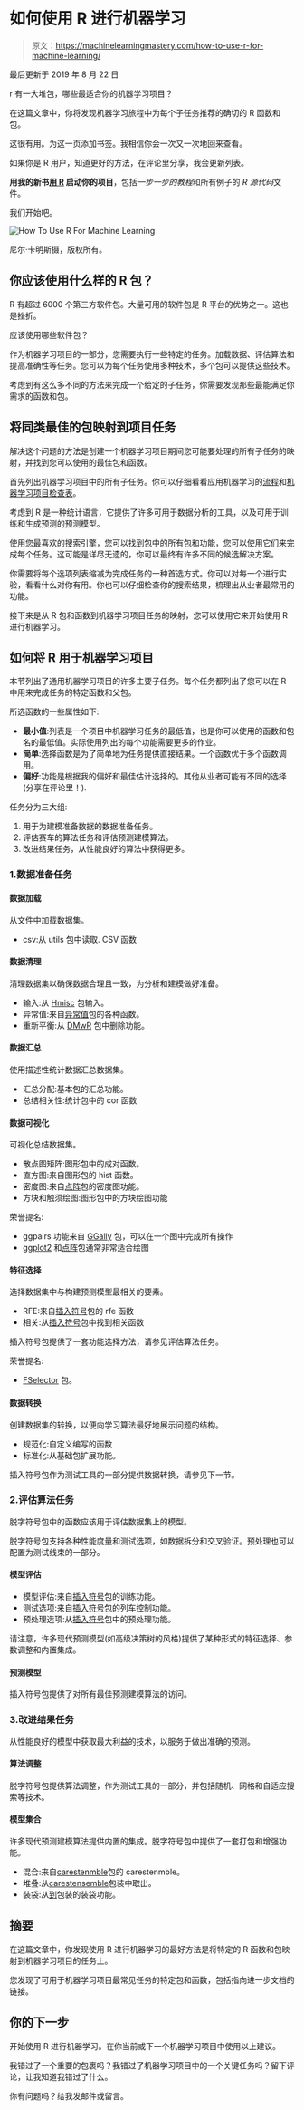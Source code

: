 # 如何使用 R 进行机器学习

> 原文：<https://machinelearningmastery.com/how-to-use-r-for-machine-learning/>

最后更新于 2019 年 8 月 22 日

r 有一大堆包，哪些最适合你的机器学习项目？

在这篇文章中，你将发现机器学习旅程中为每个子任务推荐的确切的 R 函数和包。

这很有用。为这一页添加书签。我相信你会一次又一次地回来查看。

如果你是 R 用户，知道更好的方法，在评论里分享，我会更新列表。

**用我的新书[用 R](https://machinelearningmastery.com/machine-learning-with-r/) 启动你的项目**，包括*一步一步的教程*和所有例子的 *R 源代码*文件。

我们开始吧。

![How To Use R For Machine Learning](img/a1b370e34760a15f2ecf90ad60c1b712.png)

尼尔·卡明斯摄，版权所有。

## 你应该使用什么样的 R 包？

R 有超过 6000 个第三方软件包。大量可用的软件包是 R 平台的优势之一。这也是挫折。

应该使用哪些软件包？

作为机器学习项目的一部分，您需要执行一些特定的任务。加载数据、评估算法和提高准确性等任务。您可以为每个任务使用多种技术，多个包可以提供这些技术。

考虑到有这么多不同的方法来完成一个给定的子任务，你需要发现那些最能满足你需求的函数和包。

## 将同类最佳的包映射到项目任务

解决这个问题的方法是创建一个机器学习项目期间您可能要处理的所有子任务的映射，并找到您可以使用的最佳包和函数。

首先列出机器学习项目中的所有子任务。你可以仔细看看应用机器学习的[流程](https://machinelearningmastery.com/process-for-working-through-machine-learning-problems/)和[机器学习项目检查表](https://machinelearningmastery.com/machine-learning-checklist/)。

考虑到 R 是一种统计语言，它提供了许多可用于数据分析的工具，以及可用于训练和生成预测的预测模型。

使用您最喜欢的搜索引擎，您可以找到包中的所有包和功能，您可以使用它们来完成每个任务。这可能是详尽无遗的，你可以最终有许多不同的候选解决方案。

你需要将每个选项列表缩减为完成任务的一种首选方式。你可以对每一个进行实验，看看什么对你有用。你也可以仔细检查你的搜索结果，梳理出从业者最常用的功能。

接下来是从 R 包和函数到机器学习项目任务的映射，您可以使用它来开始使用 R 进行机器学习。

## 如何将 R 用于机器学习项目

本节列出了通用机器学习项目的许多主要子任务。每个任务都列出了您可以在 R 中用来完成任务的特定函数和父包。

所选函数的一些属性如下:

*   **最小值**:列表是一个项目中机器学习任务的最低值，也是你可以使用的函数和包名的最低值。实际使用列出的每个功能需要更多的作业。
*   **简单**:选择函数是为了简单地为任务提供直接结果。一个函数优于多个函数调用。
*   **偏好**:功能是根据我的偏好和最佳估计选择的。其他从业者可能有不同的选择(分享在评论里！).

任务分为三大组:

1.  用于为建模准备数据的数据准备任务。
2.  评估赛车的算法任务和评估预测建模算法。
3.  改进结果任务，从性能良好的算法中获得更多。

### 1.数据准备任务

#### 数据加载

从文件中加载数据集。

*   csv:从 utils 包中读取. CSV 函数

#### 数据清理

清理数据集以确保数据合理且一致，为分析和建模做好准备。

*   输入:从 [Hmisc](https://cran.r-project.org/web/packages/Hmisc/index.html) 包输入。
*   异常值:来自[异常值](https://cran.r-project.org/web/packages/outliers/index.html)包的各种函数。
*   重新平衡:从 [DMwR](https://cran.r-project.org/web/packages/DMwR/index.html) 包中删除功能。

#### 数据汇总

使用描述性统计数据汇总数据集。

*   汇总分配:基本包的汇总功能。
*   总结相关性:统计包中的 cor 函数

#### 数据可视化

可视化总结数据集。

*   散点图矩阵:图形包中的成对函数。
*   直方图:来自图形包的 hist 函数。
*   密度图:来自[点阵](https://cran.r-project.org/web/packages/lattice/index.html)包的密度图功能。
*   方块和触须绘图:图形包中的方块绘图功能

荣誉提名:

*   ggpairs 功能来自 [GGally](https://cran.r-project.org/web/packages/GGally/index.html) 包，可以在一个图中完成所有操作
*   [ggplot2](https://cran.r-project.org/web/packages/ggplot2/index.html) 和[点阵](https://cran.r-project.org/web/packages/lattice/index.html)包通常非常适合绘图

#### 特征选择

选择数据集中与构建预测模型最相关的要素。

*   RFE:来自[插入符号](https://cran.r-project.org/web/packages/caret/index.html)包的 rfe 函数
*   相关:从[插入符号](https://cran.r-project.org/web/packages/caret/index.html)包中找到相关函数

插入符号包提供了一套功能选择方法，请参见评估算法任务。

荣誉提名:

*   [FSelector](https://cran.r-project.org/web/packages/FSelector/index.html) 包。

#### 数据转换

创建数据集的转换，以便向学习算法最好地展示问题的结构。

*   规范化:自定义编写的函数
*   标准化:从基础包扩展功能。

插入符号包作为测试工具的一部分提供数据转换，请参见下一节。

### 2.评估算法任务

脱字符号包中的函数应该用于评估数据集上的模型。

脱字符号包支持各种性能度量和测试选项，如数据拆分和交叉验证。预处理也可以配置为测试线束的一部分。

#### 模型评估

*   模型评估:来自[插入符号](https://cran.r-project.org/web/packages/caret/index.html)包的训练功能。
*   测试选项:来自[插入符号](https://cran.r-project.org/web/packages/caret/index.html)包的列车控制功能。
*   预处理选项:从[插入符号](https://cran.r-project.org/web/packages/caret/index.html)包中的预处理功能。

请注意，许多现代预测模型(如高级决策树的风格)提供了某种形式的特征选择、参数调整和内置集成。

#### 预测模型

插入符号包提供了对所有最佳预测建模算法的访问。

### 3.改进结果任务

从性能良好的模型中获取最大利益的技术，以服务于做出准确的预测。

#### 算法调整

脱字符号包提供算法调整，作为测试工具的一部分，并包括随机、网格和自适应搜索等技术。

#### 模型集合

许多现代预测建模算法提供内置的集成。脱字符号包中提供了一套打包和增强功能。

*   混合:来自[carestenmble](https://cran.r-project.org/web/packages/caretEnsemble/index.html)包的 carestenmble。
*   堆叠:从[carestensemble](https://cran.r-project.org/web/packages/caretEnsemble/index.html)包装中取出。
*   装袋:从[到](https://cran.r-project.org/web/packages/ipred/index.html)包装的装袋功能。

## 摘要

在这篇文章中，你发现使用 R 进行机器学习的最好方法是将特定的 R 函数和包映射到机器学习项目的任务上。

您发现了可用于机器学习项目最常见任务的特定包和函数，包括指向进一步文档的链接。

## 你的下一步

开始使用 R 进行机器学习。在你当前或下一个机器学习项目中使用以上建议。

我错过了一个重要的包裹吗？我错过了机器学习项目中的一个关键任务吗？留下评论，让我知道我错过了什么。

你有问题吗？给我发邮件或留言。